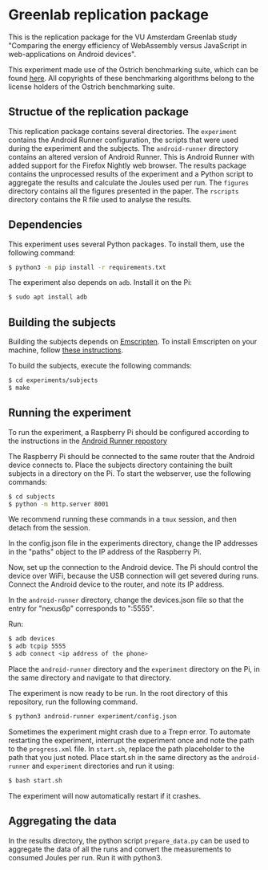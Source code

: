 # Greenlab replication package
This is the replication package for the VU Amsterdam Greenlab study "Comparing the energy efficiency of WebAssembly versus JavaScript in web-applications on Android devices".

This experiment made use of the Ostrich benchmarking suite, which can be found [here](https://github.com/Sable/Ostrich). All copyrights of these benchmarking algorithms belong to the license holders of the Ostrich benchmarking suite.

## Structue of the replication package
This replication package contains several directories. The `experiment` contains the Android Runner configuration, the scripts that were used during the experiment and the subjects. The `android-runner` directory contains an altered version of Android Runner. This is Android Runner with added support for the Firefox Nightly web browser. The results package contains the unprocessed results of the experiment and a Python script to aggregate the results and calculate the Joules used per run. The `figures` directory contains all the figures presented in the paper. The `rscripts` directory contains the R file used to analyse the results.

## Dependencies
This experiment uses several Python packages. To install them, use the following command:

```bash
$ python3 -m pip install -r requirements.txt
```

The experiment also depends on `adb`. Install it on the Pi:
```bash
$ sudo apt install adb
```

## Building the subjects
Building the subjects depends on [Emscripten](https://emscripten.org/). To install Emscripten on your machine, follow [these instructions](https://emscripten.org/docs/getting_started/downloads.html).

To build the subjects, execute the following commands:

```bash
$ cd experiments/subjects
$ make
```


## Running the experiment
To run the experiment, a Raspberry Pi should be configured according to the instructions in the [Android Runner repostory](https://github.com/S2-group/android-runner/blob/master/docs/rpi_ar_setup.md)

The Raspberry Pi should be connected to the same router that the Android device connects to. Place the subjects directory containing the built subjects in a directory on the Pi. To start the webserver, use the following commands:

```bash
$ cd subjects
$ python -m http.server 8001
```
We recommend running these commands in a `tmux` session, and then detach from the session.

In the config.json file in the experiments directory, change the IP addresses in the "paths" object to the IP address of the Raspberry Pi.

Now, set up the connection to the Android device. The Pi should control the device over WiFi, because the USB connection will get severed during runs. Connect the Android device to the router, and note its IP address.

In the `android-runner` directory, change the devices.json file so that the entry for "nexus6p" corresponds to "<ip address of the phone>:5555".

Run:
```bash
$ adb devices
$ adb tcpip 5555
$ adb connect <ip address of the phone>
```

Place the `android-runner` directory and the `experiment` directory on the Pi, in the same directory and navigate to that directory.

The experiment is now ready to be run. In the root directory of this repository, run the following command.

```bash
$ python3 android-runner experiment/config.json
```

Sometimes the experiment might crash due to a Trepn error. To automate restarting the experiment, interrupt the experiment once and note the path to the `progress.xml` file. In `start.sh`, replace the path placeholder to the path that you just noted. Place start.sh in the same directory as the `android-runner` and `experiment` directories and run it using:

```bash
$ bash start.sh
```
The experiment will now automatically restart if it crashes.


## Aggregating the data
In the results directory, the python script `prepare_data.py` can be used to aggregate the data of all the runs and convert the measurements to consumed Joules per run. Run it with python3.
